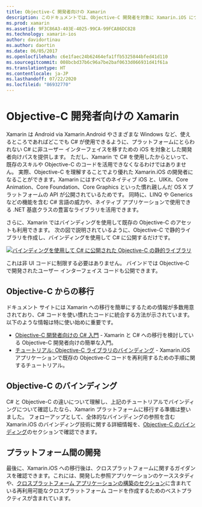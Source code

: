```yaml
---
title: Objective-C 開発者向けの Xamarin
description: このドキュメントでは、Objective-C 開発者を対象に Xamarin.iOS について説明しています。 Objective-C から C# に移行する方法、C# で使用するために Objective-C ライブラリをバインドする方法、クロスプラットフォーム モバイル アプリケーションをビルドする方法について説明したガイドにリンクされています。
ms.prod: xamarin
ms.assetid: 9F3C86A3-403E-4025-99CA-99FCA86DC828
ms.technology: xamarin-ios
author: davidortinau
ms.author: daortin
ms.date: 06/05/2017
ms.openlocfilehash: c6e1faec24b62464efa1ffb5325844bfed41d110
ms.sourcegitcommit: 008bcbd37b6c96a7be2baf0633d066931d41f61a
ms.translationtype: HT
ms.contentlocale: ja-JP
ms.lasthandoff: 07/22/2020
ms.locfileid: "86932770"
---
```

# <a name="xamarin-for-objective-c-developers"></a>Objective-C 開発者向けの Xamarin

Xamarin は Android via Xamarin.Android やさまざまな Windows など、使えるところであればどこでも C# が使用できるように、プラットフォームにとらわれない C# に非ユーザー インターフェイスを移すための iOS を対象とした開発者向けパスを提供します。 ただし、Xamarin で C# を使用したからといって、既存のスキルや Objective-C のコードを活用できなくなるわけではありません。 実際、Objective-C を理解することでより優れた Xamarin.iOS の開発者になることができます。Xamarin にはすべてのネイティブ iOS と、UIKit、Core Animation、Core Foundation、Core Graphics といった慣れ親しんだ OS X プラットフォームの API が公開されているためです。 同時に、LINQ や Generics などの機能を含む C# 言語の威力や、ネイティブ アプリケーションで使用できる .NET 基底クラスの豊富なライブラリを活用できます。

さらに、Xamarin ではバインディングを使用して既存の Objective-C のアセットも利用できます。 次の図で説明されているように、Objective-C で静的ライブラリを作成し、バインディングを使用して C# に公開するだけです。

 [![バインディングを使用して C# に公開された Objective-C の静的ライブラリ](images/01-bindings.png)](images/01-bindings.png#lightbox)

これは非 UI コードに制限する必要はありません。 バインドでは Objective-C で開発されたユーザー インターフェイス コードも公開できます。

## <a name="transitioning-from-objective-c"></a>Objective-C からの移行

ドキュメント サイトには Xamarin への移行を簡単にするための情報が多数用意されており、C# コードを使い慣れたコードに統合する方法が示されています。 以下のような情報は特に使い始めに重要です。

- [Objective-C 開発者向けの C# 入門](primer.md) - Xamarin と C# への移行を検討している Objective-C 開発者向けの簡単な入門。 
- [チュートリアル: Objective-C ライブラリのバインディング](~/ios/platform/binding-objective-c/walkthrough.md) - Xamarin.iOS アプリケーションで既存の Objective-C コードを再利用するための手順に関するチュートリアル。 

## <a name="binding-objective-c"></a>Objective-C のバインディング

C# と Objective-C の違いについて理解し、上記のチュートリアルでバインディングについて確認したなら、Xamarin プラットフォームに移行する準備は整いました。 フォローアップとして、全体的なバインディングの参照を含む Xamarin.iOS のバインディング技術に関する詳細情報を、[Objective-C のバインディング](~/ios/platform/binding-objective-c/index.md)のセクションで確認できます。

## <a name="cross-platform-development"></a>プラットフォーム間の開発

最後に、Xamarin.iOS への移行後は、クロスプラットフォームに関するガイダンスを確認できます。これには、開発した参照アプリケーションのケーススタディや、[クロスプラットフォーム アプリケーションの構築のセクション](~/cross-platform/app-fundamentals/building-cross-platform-applications/index.md)に含まれている再利用可能なクロスプラットフォーム コードを作成するためのベストプラクティスが含まれています。
